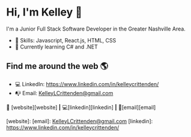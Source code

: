 # Hi, I'm Kelley 👋

I'm a Junior Full Stack Software Developer in the Greater Nashville Area.

- 💾 Skills: Javascript, React.js, HTML, CSS
- 🤯 Currently learning C# and .NET


## Find me around the web 🌎
- 💻 LinkedIn: https://www.linkedin.com/in/kelleycrittenden/
- 📭 Email: KelleyLCrittenden@gmail.com

🏡 [website][website] **|** 
💻[linkedin][linkedin] **|** 
📧[email][email]


[website]: 
[email]: KelleyLCrittenden@gmail.com
[linkedin]: https://www.linkedin.com/in/kelleycrittenden/




